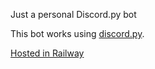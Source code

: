 Just a personal Discord.py bot


This bot works using [discord.py](https://discordpy.readthedocs.io/en/stable/).

[Hosted in Railway](https://railway.app/)
